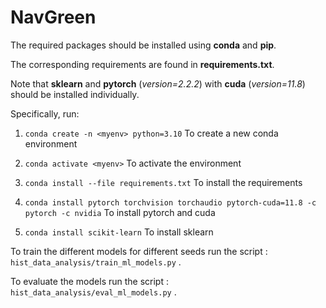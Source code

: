 # NavGreen  
  
The required packages should be installed using **conda** and **pip**. 

The corresponding requirements are found in **requirements.txt**.

Note that **sklearn** and **pytorch** (*version=2.2.2*) with **cuda** (*version=11.8*) should be installed individually.

Specifically, run:

1.  ```conda create -n <myenv> python=3.10``` To create a new conda environment
    
2.  ```conda activate <myenv>``` To activate the environment
    
3.  ```conda install --file requirements.txt``` To install the requirements
    
4.  ```conda install pytorch torchvision torchaudio pytorch-cuda=11.8 -c pytorch -c nvidia``` To install pytorch and cuda
    
5. ```conda install scikit-learn``` To install sklearn
  
To train the different models for different seeds run the script : ```hist_data_analysis/train_ml_models.py``` .

To evaluate the models run the script : ```hist_data_analysis/eval_ml_models.py``` .

